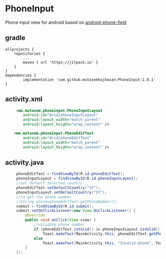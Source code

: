 # PhoneInput
Phone input view for android based on <a href="https://github.com/lamudi-gmbh/android-phone-field">android-phone-field</a>

## gradle

    allprojects {
		repositories {
			...
			maven { url 'https://jitpack.io' }
		}
	}
	dependencies {
	        implementation 'com.github.mutasemhajhasan:PhoneInput:1.0.1'
	}
  
## activity.xml
```xml
     <me.mutasem.phoneinput.PhoneInputLayout
        android:id="@+id/phoneInputLayout"
        android:layout_width="match_parent"
        android:layout_height="wrap_content" />

    <me.mutasem.phoneinput.PhoneEditText
        android:id="@+id/phoneEditText"
        android:layout_width="match_parent"
        android:layout_height="wrap_content" />
```
## activity.java
```java
     phoneEditText = findViewById(R.id.phoneEditText);
     phoneInputLayout = findViewById(R.id.phoneInputLayout);
     //set default selected country
     phoneEditText.setDefaultCountry("SY");
     phoneInputLayout.setDefaultCountry("SY");
     //to get the phone number
     //String phone=phoneEditText.getPhoneNumber();
     submit = findViewById(R.id.submit);
     submit.setOnClickListener(new View.OnClickListener() {
         @Override
         public void onClick(View view) {
             //validate phone number
             if (phoneEditText.isValid() && phoneInputLayout.isValid())
                 Toast.makeText(MainActivity.this, phoneEditText.getPhoneNumber() + "," + phoneInputLayout.getPhoneNumber(), Toast.LENGTH_LONG).show();
             else
                 Toast.makeText(MainActivity.this, "Invalid phone", Toast.LENGTH_SHORT).show();
         }
     });
```
    

        
